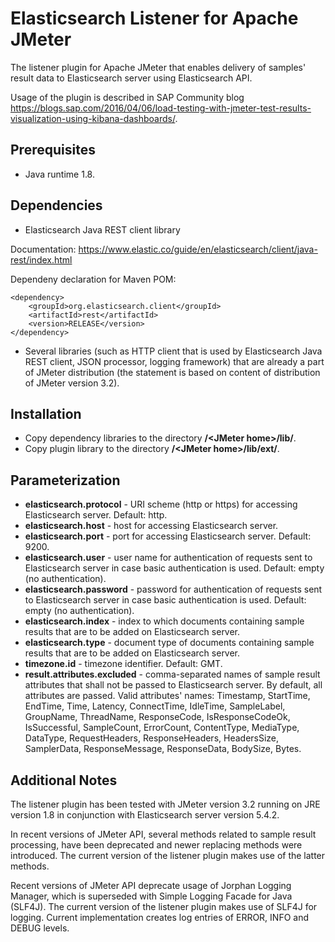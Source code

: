 
# Elasticsearch Listener for Apache JMeter
The listener plugin for Apache JMeter that enables delivery of samples' result data to Elasticsearch server using Elasticsearch API.

Usage of the plugin is described in SAP Community blog https://blogs.sap.com/2016/04/06/load-testing-with-jmeter-test-results-visualization-using-kibana-dashboards/.


## Prerequisites
* Java runtime 1.8.


## Dependencies
* Elasticsearch Java REST client library

Documentation: https://www.elastic.co/guide/en/elasticsearch/client/java-rest/index.html

Dependeny declaration for Maven POM:

<pre><code>&lt;dependency&gt;
	&lt;groupId&gt;org.elasticsearch.client&lt;/groupId&gt;
	&lt;artifactId&gt;rest&lt;/artifactId&gt;
	&lt;version&gt;RELEASE&lt;/version&gt;
&lt;/dependency&gt;</code></pre>
* Several libraries (such as HTTP client that is used by Elasticsearch Java REST client, JSON processor, logging framework) that are already a part of JMeter distribution (the statement is based on content of distribution of JMeter version 3.2).


## Installation
* Copy dependency libraries to the directory **/&lt;JMeter home&gt;/lib/**.
* Copy plugin library to the directory **/&lt;JMeter home&gt;/lib/ext/**.


## Parameterization
* **elasticsearch.protocol** - URI scheme (http or https) for accessing Elasticsearch server. Default: http.
* **elasticsearch.host** - host for accessing Elasticsearch server.
* **elasticsearch.port** - port for accessing Elasticsearch server. Default: 9200.
* **elasticsearch.user** - user name for authentication of requests sent to Elasticsearch server in case basic authentication is used. Default: empty (no authentication).
* **elasticsearch.password** - password for authentication of requests sent to Elasticsearch server in case basic authentication is used. Default: empty (no authentication).
* **elasticsearch.index** - index to which documents containing sample results that are to be added on Elasticsearch server.
* **elasticsearch.type** - document type of documents containing sample results that are to be added on Elasticsearch server.
* **timezone.id** - timezone identifier. Default: GMT.
* **result.attributes.excluded** - comma-separated names of sample result attributes that shall not be passed to Elasticsearch server. By default, all attributes are passed. Valid attributes' names: Timestamp, StartTime, EndTime, Time, Latency, ConnectTime, IdleTime, SampleLabel, GroupName, ThreadName, ResponseCode, IsResponseCodeOk, IsSuccessful, SampleCount, ErrorCount, ContentType, MediaType, DataType, RequestHeaders, ResponseHeaders, HeadersSize, SamplerData, ResponseMessage, ResponseData, BodySize, Bytes.


## Additional Notes
The listener plugin has been tested with JMeter version 3.2 running on JRE version 1.8 in conjunction with Elasticsearch server version 5.4.2.

In recent versions of JMeter API, several methods related to sample result processing, have been deprecated and newer replacing methods were introduced. The current version of the listener plugin makes use of the latter methods.

Recent versions of JMeter API deprecate usage of Jorphan Logging Manager, which is superseded with Simple Logging Facade for Java (SLF4J). The current version of the listener plugin makes use of SLF4J for logging. Current implementation creates log entries of ERROR, INFO and DEBUG levels.

